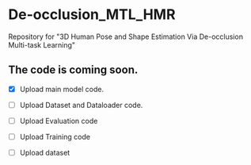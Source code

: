 # De-occlusion_MTL_HMR
Repository for "3D Human Pose and Shape Estimation Via De-occlusion Multi-task Learning"
## The code is coming soon.
- [x] Upload main model code.
- [ ] Upload Dataset and Dataloader code.
- [ ] Upload Evaluation code
- [ ] Upload Training code
- [ ] Upload dataset

